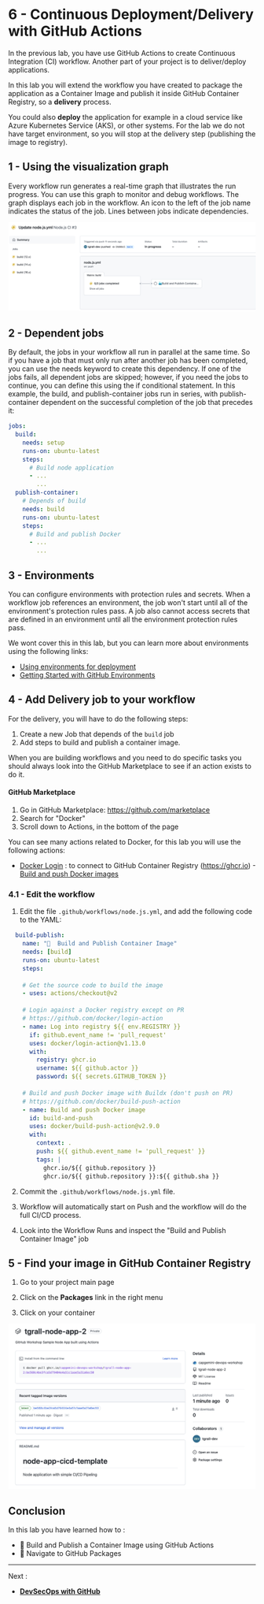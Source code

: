 # 6 - Continuous Deployment/Delivery with GitHub Actions

In the previous lab, you have use GitHub Actions to create Continuous Integration (CI) workflow. Another part of your project is to deliver/deploy applications.

In this lab you will extend the workflow you have created to package the application as a Container Image and publish it inside GitHub Container Registry, so a **delivery** process.

You could also **deploy** the application for example in a cloud service like Azure Kubernetes Service (AKS), or other systems. For the lab we do not have target environment, so you will stop at the delivery step (publishing the image to registry).

## 1 - Using the visualization graph

Every workflow run generates a real-time graph that illustrates the run progress. You can use this graph to monitor and debug workflows. The graph displays each job in the workflow. An icon to the left of the job name indicates the status of the job. Lines between jobs indicate dependencies.

![](../images/img-036.png)

## 2 - Dependent jobs

By default, the jobs in your workflow all run in parallel at the same time. So if you have a job that must only run after another job has been completed, you can use the needs keyword to create this dependency. If one of the jobs fails, all dependent jobs are skipped; however, if you need the jobs to continue, you can define this using the if conditional statement. In this example, the build, and publish-container jobs run in series, with publish-container dependent on the successful completion of the job that precedes it:

```yml
jobs:
  build:
    needs: setup
    runs-on: ubuntu-latest
    steps:
      # Build node application
      - ...
        ...
  publish-container:
    # Depends of build
    needs: build
    runs-on: ubuntu-latest
    steps:
      # Build and publish Docker
      - ...
        ...
```

## 3 - Environments
You can configure environments with protection rules and secrets. When a workflow job references an environment, the job won't start until all of the environment's protection rules pass. A job also cannot access secrets that are defined in an environment until all the environment protection rules pass. 

We wont cover this in this lab, but you can learn more about environments using the following links:

- [Using environments for deployment](https://docs.github.com/en/actions/deployment/targeting-different-environments/using-environments-for-deployment)
- [Getting Started with GitHub Environments](https://www.youtube.com/watch?v=nI6pRfH7VTc)


## 4 - Add Delivery job to your workflow

For the delivery, you will have to do the following steps:

1. Create a new Job that depends of the `build` job
2. Add steps to build and publish a container image.

When you are building workflows and you need to do specific tasks you should always look into the GitHub Marketplace to see if an action exists to do it.

#### GitHub Marketplace

1. Go in GitHub Marketplace: https://github.com/marketplace
2. Search for "Docker"
3. Scroll down to Actions, in the bottom of the page

You can see many actions related to Docker, for this lab you will use the following actions:

- [Docker Login](https://github.com/marketplace/actions/docker-login) : to connect to GitHub Container Registry (https://ghcr.io)
-[Build and push Docker images](https://github.com/marketplace/actions/build-and-push-docker-images)


### 4.1 - Edit the workflow

1. Edit the file `.github/workflows/node.js.yml`, and add the following code to the YAML:
  ```yaml
    build-publish:
      name: "🐳  Build and Publish Container Image"
      needs: [build]
      runs-on: ubuntu-latest
      steps:
      
      # Get the source code to build the image
      - uses: actions/checkout@v2

      # Login against a Docker registry except on PR
      # https://github.com/docker/login-action
      - name: Log into registry ${{ env.REGISTRY }}
        if: github.event_name != 'pull_request'
        uses: docker/login-action@v1.13.0
        with:
          registry: ghcr.io
          username: ${{ github.actor }}
          password: ${{ secrets.GITHUB_TOKEN }}

      # Build and push Docker image with Buildx (don't push on PR)
      # https://github.com/docker/build-push-action
      - name: Build and push Docker image
        id: build-and-push
        uses: docker/build-push-action@v2.9.0
        with:
          context: .
          push: ${{ github.event_name != 'pull_request' }}
          tags: |
            ghcr.io/${{ github.repository }}
            ghcr.io/${{ github.repository }}:${{ github.sha }}
  ```


2. Commit the `.github/workflows/node.js.yml` file.


3. Workflow will automatically start on Push and the workflow will do the full CI/CD process.

4. Look into the Workflow Runs and inspect the "Build and Publish Container Image" job

## 5 - Find your image in GitHub Container Registry

1. Go to your project main page

2. Click on the **Packages** link in the right menu

3. Click on your container

![](../images/img-037.png)


## Conclusion

In this lab you have learned how to :

- 👏 Build and Publish a Container Image using GitHub Actions
- 👏 Navigate to GitHub Packages


---

Next : 
  - **[DevSecOps with GitHub](007-devsecops-vulnerabled-dependencies.md)**